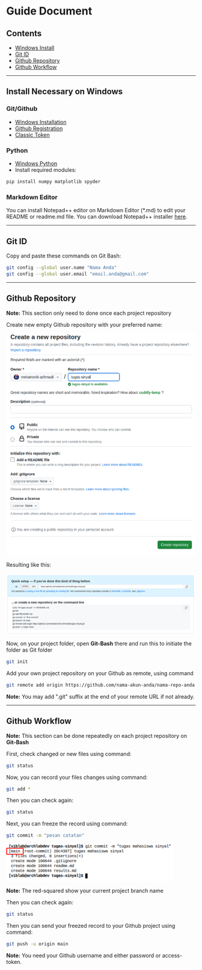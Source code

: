 # Guide Document

## Contents
- [Windows Install](https://github.com/mekatronik-achmadi/tugas-sinyal/blob/main/guides.md#install-necessary-on-windows)
- [Git ID](https://github.com/mekatronik-achmadi/tugas-sinyal/blob/main/guides.md#git-id)
- [Github Repository](https://github.com/mekatronik-achmadi/tugas-sinyal/blob/main/guides.md#github-repository)
- [Github Workflow](https://github.com/mekatronik-achmadi/tugas-sinyal/blob/main/guides.md#github-workflow)

---

## Install Necessary on Windows

### Git/Github
- [Windows Installation](https://github.com/mekatronik-achmadi/md_tutorial/blob/master/pelatihan/install_git.md)
- [Github Registration](https://github.com/mekatronik-achmadi/md_tutorial/blob/master/pelatihan/github_signup.md)
- [Classic Token](https://github.com/mekatronik-achmadi/md_tutorial/blob/master/electronic/tutorials/github_token.md)

### Python
- [Windows Python](https://github.com/mekatronik-achmadi/md_tutorial/blob/master/pelatihan/install_python.md#python-installer)
- Install required modules:

```sh
pip install numpy matplotlib spyder
```

### Markdown Editor

You can install Notepad++ editor on Markdown Editor (*.md) to edit your README or readme.md file.
You can download Notepad++ installer [here](https://notepad-plus-plus.org/downloads/).

---

## Git ID

Copy and paste these commands on Git Bash:

```sh
git config --global user.name "Nama Anda"
git config --global user.email "email.anda@gmail.com"
```

---

## Github Repository

**Note:** This section only need to done once each project repository

Create new empty Github repository with your preferred name:

![image](images/repo0.png)

Resulting like this:

![image](images/repo1.png)

Now, on your project folder, open **Git-Bash** there and run this to initiate the folder as Git folder

```sh
git init
```

Add your own project repository on your Github as remote, using command

```sh
git remote add origin https://github.com/nama-akun-anda/nama-repo-anda.git
```

**Note:** You may add ".git" suffix at the end of your remote URL if not already.

---

## Github Workflow

**Note:** This section can be done repeatedly on each project repository on **Git-Bash**

First, check changed or new files using command:

```sh
git status
```

Now, you can record your files changes using command:

```sh
git add *
```

Then you can check again:

```sh
git status
```

Next, you can freeze the record using command:

```sh
git commit -m "pesan catatan"
```

![image](images/repo2a.png)

**Note:** The red-squared show your current project branch name

Then you can check again:

```sh
git status
```

Then you can send your freezed record to your Github project using command:

```sh
git push -u origin main
```

**Note:** You need your Github username and either password or access-token.

